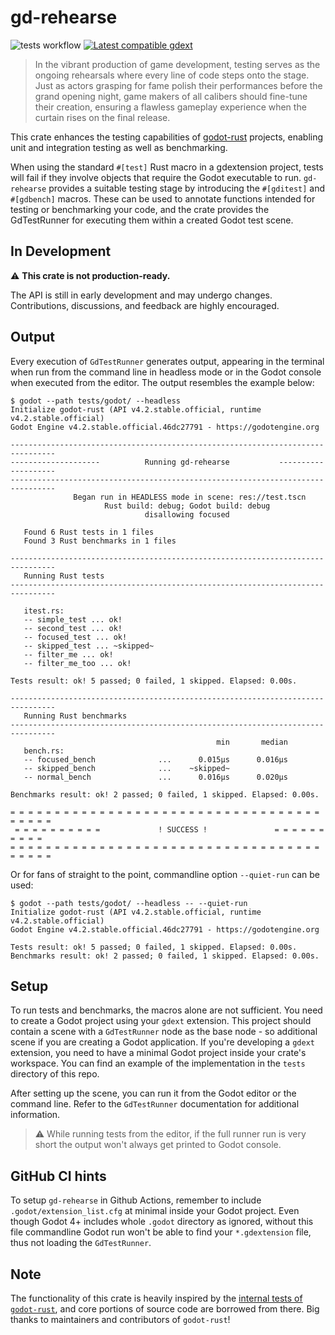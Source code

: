 # gd-rehearse
![tests workflow](https://github.com/StatisMike/gd-rehearse/actions/workflows/tests.yaml/badge.svg)
[![Latest compatible gdext](https://byob.yarr.is/StatisMike/gd-rehearse/gdext_latest_success)](https://github.com/godot-rust/gdext)


>In the vibrant production of game development, testing serves as the ongoing rehearsals where every line of code steps onto the stage. Just as actors grasping for fame polish their performances before the grand opening night, game makers of all calibers should fine-tune their creation, ensuring a flawless gameplay experience when the curtain rises on the final release.

This crate enhances the testing capabilities of [godot-rust](https://github.com/godot-rust/gdext) projects, enabling unit 
and integration testing as well as benchmarking.

When using the standard `#[test]` Rust macro in a gdextension project, tests will fail if they involve objects that require the Godot executable to run. `gd-rehearse` provides a suitable testing stage by introducing the `#[gditest]` and `#[gdbench]` macros. These can be used to annotate functions intended for testing or benchmarking your code, and the crate provides the GdTestRunner for executing them within a created Godot test scene.

## In Development

⚠️ **This crate is not production-ready.**

The API is still in early development and may undergo changes. Contributions, discussions, and feedback are highly encouraged.

## Output

Every execution of `GdTestRunner` generates output, appearing in the terminal when run from the command line in headless mode 
or in the Godot console when executed from the editor. The output resembles the example below:

```
$ godot --path tests/godot/ --headless
Initialize godot-rust (API v4.2.stable.official, runtime v4.2.stable.official)
Godot Engine v4.2.stable.official.46dc27791 - https://godotengine.org

--------------------------------------------------------------------------------
--------------------          Running gd-rehearse           --------------------
--------------------------------------------------------------------------------
              Began run in HEADLESS mode in scene: res://test.tscn              
                     Rust build: debug; Godot build: debug                      
                              disallowing focused                               

   Found 6 Rust tests in 1 files
   Found 3 Rust benchmarks in 1 files

--------------------------------------------------------------------------------
   Running Rust tests
--------------------------------------------------------------------------------

   itest.rs:
   -- simple_test ... ok!
   -- second_test ... ok!
   -- focused_test ... ok!
   -- skipped_test ... ~skipped~
   -- filter_me ... ok!
   -- filter_me_too ... ok!

Tests result: ok! 5 passed; 0 failed, 1 skipped. Elapsed: 0.00s.

--------------------------------------------------------------------------------
   Running Rust benchmarks
--------------------------------------------------------------------------------
                                              min       median
   bench.rs:
   -- focused_bench              ...      0.015μs      0.016μs
   -- skipped_bench              ...    ~skipped~
   -- normal_bench               ...      0.016μs      0.020μs

Benchmarks result: ok! 2 passed; 0 failed, 1 skipped. Elapsed: 0.00s.

= = = = = = = = = = = = = = = = = = = = = = = = = = = = = = = = = = = = = = = = 
 = = = = = = = = = =             ! SUCCESS !               = = = = = = = = = =
= = = = = = = = = = = = = = = = = = = = = = = = = = = = = = = = = = = = = = = =
```

Or for fans of straight to the point, commandline option `--quiet-run` can be used:

```
$ godot --path tests/godot/ --headless -- --quiet-run
Initialize godot-rust (API v4.2.stable.official, runtime v4.2.stable.official)
Godot Engine v4.2.stable.official.46dc27791 - https://godotengine.org
 
Tests result: ok! 5 passed; 0 failed, 1 skipped. Elapsed: 0.00s.
Benchmarks result: ok! 2 passed; 0 failed, 1 skipped. Elapsed: 0.00s.
```

## Setup

To run tests and benchmarks, the macros alone are not sufficient. You need to create a Godot project using your `gdext` 
extension. This project should contain a scene with a `GdTestRunner` node as the base node - so additional scene if you 
are creating a Godot application. If you're developing a `gdext` extension, you need to have a minimal Godot project inside your 
crate's workspace. You can find an example of the implementation in the `tests` directory of this repo.

After setting up the scene, you can run it from the Godot editor or the command line. Refer to the `GdTestRunner` documentation 
for additional information.

> ⚠️ While running tests from the editor, if the full runner run is very short the output won't always get printed to Godot
console.

## GitHub CI hints

To setup `gd-rehearse` in Github Actions, remember to include `.godot/extension_list.cfg` at minimal inside your Godot project. 
Even though Godot 4+ includes whole `.godot` directory as ignored, without this file commandline Godot run won't be able to 
find your `*.gdextension` file, thus not loading the `GdTestRunner`. 

## Note

The functionality of this crate is heavily inspired by the [internal tests of `godot-rust`](https://github.com/godot-rust/gdext/tree/master/itest), 
and core portions of source code are borrowed from there. Big thanks to maintainers and contributors of `godot-rust`!